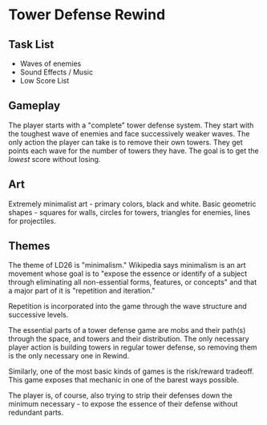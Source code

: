 Tower Defense Rewind
====================

Task List
---------
* Waves of enemies
* Sound Effects / Music
* Low Score List


Gameplay
--------

The player starts with a "complete" tower defense system.  They start with the toughest wave of enemies and face successively weaker waves.  The only action the player can take is to remove their own towers.  They get points each wave for the number of towers they have.  The goal is to get the *lowest* score without losing.

Art
---

Extremely minimalist art - primary colors, black and white.  Basic geometric shapes - squares for walls, circles for towers, triangles for enemies, lines for projectiles.

Themes
------
The theme of LD26 is "minimalism."  Wikipedia says minimalism is an art movement whose goal is to "expose the essence or identify of a subject through eliminating all non-essential forms, features, or concepts" and that a major part of it is "repetition and iteration."

Repetition is incorporated into the game through the wave structure and successive levels.

The essential parts of a tower defense game are mobs and their path(s) through the space, and towers and their distribution.  The only necessary player action is building towers in regular tower defense, so removing them is the only necessary one in Rewind.

Similarly, one of the most basic kinds of games is the risk/reward tradeoff.  This game exposes that mechanic in one of the barest ways possible.

The player is, of course, also trying to strip their defenses down the minimum necessary - to expose the essence of their defense without redundant parts.